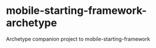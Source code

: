 mobile-starting-framework-archetype
===================================

Archetype companion project to mobile-starting-framework
